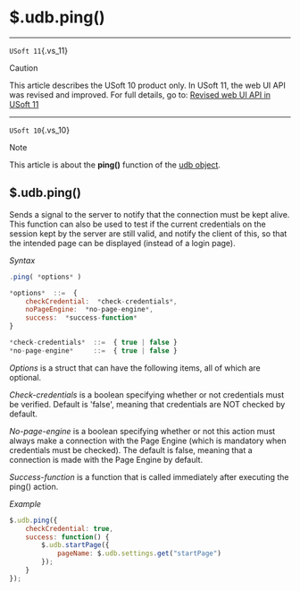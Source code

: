 # $.udb.ping()



----

`USoft 11`{.vs_11}

> [!CAUTION]
> This article describes the USoft 10 product only.
> In USoft 11, the web UI API was revised and improved. For full details, go to:
> [Revised web UI API in USoft 11](/docs/Web%20and%20app%20UIs/UDB%20udb/Revised%20web%20UI%20API%20in%20USoft%2011.md)

----

`USoft 10`{.vs_10}

> [!NOTE]
> This article is about the **ping()** function of the [udb object](/docs/Web%20and%20app%20UIs/UDB%20udb).

## **$.udb.ping()**

Sends a signal to the server to notify that the connection must be kept alive. This function can also be used to test if the current credentials on the session kept by the server are still valid, and notify the client of this, so that the intended page can be displayed (instead of a login page).

*Syntax*
 

```js
.ping( *options* )

*options*  ::=  {
    checkCredential:  *check-credentials*,
    noPageEngine:  *no-page-engine*,
    success:  *success-function*
}

*check-credentials*  ::=  { true | false }
*no-page-engine*     ::=  { true | false }
```

*Options* is a struct that can have the following items, all of which are optional.

*Check-credentials* is a boolean specifying whether or not credentials must be verified. Default is 'false', meaning that credentials are NOT checked by default.

*No-page-engine* is a boolean specifying whether or not this action must always make a connection with the Page Engine (which is mandatory when credentials must be checked). The default is false, meaning that a connection is made with the Page Engine by default.

*Success-function* is a function that is called immediately after executing the ping() action.

*Example*

```js
$.udb.ping({
    checkCredential: true,
    success: function() {
        $.udb.startPage({
            pageName: $.udb.settings.get("startPage")
        });
    }
});
```

 
